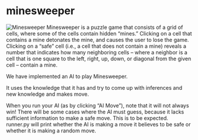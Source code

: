 # minesweeper
![Minesweeper](https://github.com/ShubhamPhapale/minesweeper/assets/94707673/f5b2d1b7-1f06-4286-8b61-a4bc1893c8c2)
Minesweeper is a puzzle game that consists of a grid of cells, where some of the cells contain hidden “mines.” Clicking on a cell that contains a mine detonates the mine, and causes the user to lose the game. Clicking on a “safe” cell (i.e., a cell that does not contain a mine) reveals a number that indicates how many neighboring cells – where a neighbor is a cell that is one square to the left, right, up, down, or diagonal from the given cell – contain a mine.

We have implemented an AI to play Minesweeper.

It uses the knowledge that it has and try to come up with inferences and new knowledge and makes move.

When you run your AI (as by clicking “AI Move”), note that it will not always win! There will be some cases where the AI must guess, because it lacks sufficient information to make a safe move. This is to be expected. runner.py will print whether the AI is making a move it believes to be safe or whether it is making a random move.

